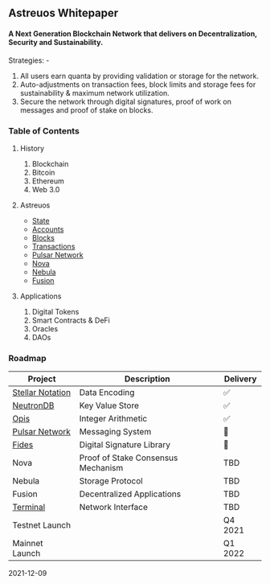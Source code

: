 
## Astreuos Whitepaper

#### A Next Generation Blockchain Network that delivers on Decentralization, Security and Sustainability.

Strategies: -
1. All users earn quanta by providing validation or storage for the network.
2. Auto-adjustments on transaction fees, block limits and storage fees for sustainability & maximum network utilization.
3. Secure the network through digital signatures, proof of work on messages and proof of stake on blocks.

### Table of Contents

1. History
    1. Blockchain
    2. Bitcoin
    3. Ethereum
    4. Web 3.0

2. Astreuos
    - [State](https://github.com/astreuos/astreuos-whitepaper/blob/main/astreuos/state.md)
    - [Accounts](https://github.com/astreuos/astreuos-whitepaper/blob/main/astreuos/accounts.md)
    - [Blocks](https://github.com/astreuos/astreuos-whitepaper/blob/main/astreuos/blocks.md)
    - [Transactions](https://github.com/astreuos/astreuos-whitepaper/blob/main/astreuos/transactions.md)
    - [Pulsar Network](https://github.com/astreuos/astreuos-whitepaper/blob/main/astreuos/pulsar.md)
    - [Nova](https://github.com/astreuos/astreuos-whitepaper/blob/main/astreuos/nova.md)
    - [Nebula](https://github.com/astreuos/astreuos-whitepaper/blob/main/astreuos/nebula.md)
    - [Fusion](https://github.com/astreuos/astreuos-whitepaper/blob/main/astreuos/fusion.md)

3. Applications
    1. Digital Tokens
    2. Smart Contracts & DeFi
    3. Oracles
    4. DAOs

### Roadmap
| Project | Description | Delivery |
|---|---|---|
| [Stellar Notation](https://github.com/seg-software/rust-stellar-notation) | Data Encoding | ✅ |
| [NeutronDB](https://github.com/seg-software/rust-neutrondb) | Key Value Store | ✅ |
| [Opis](https://github.com/seg-software/rust-opis) | Integer Arithmetic | ✅ |
| [Pulsar Network](https://github.com/seg-software/rust-pulsar-network)  | Messaging System |  🚧 |
| [Fides](https://github.com/seg-software/rust-fides) | Digital Signature Library | 🚧 |
| Nova | Proof of Stake Consensus Mechanism | TBD |
| Nebula | Storage Protocol | TBD |
| Fusion | Decentralized Applications | TBD |
| [Terminal](https://github.com/astreuos/astreuos-terminal) | Network Interface | TBD |
| Testnet Launch | | Q4 2021 |
| Mainnet Launch | | Q1 2022 |

2021-12-09